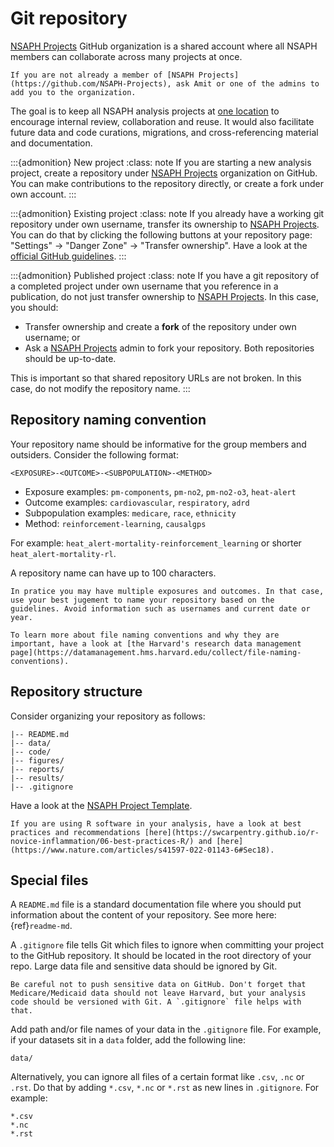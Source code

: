 # Git repository

[NSAPH Projects](https://github.com/NSAPH-Projects) GitHub organization is a shared account where all NSAPH members can collaborate across many projects at once. 

```{tip}
If you are not already a member of [NSAPH Projects](https://github.com/NSAPH-Projects), ask Amit or one of the admins to add you to the organization.
```

The goal is to keep all NSAPH analysis projects at [one location](https://github.com/NSAPH-Projects) to encourage internal review, collaboration and reuse. It would also facilitate future data and code curations, migrations, and cross-referencing material and documentation.

:::{admonition} New project 
:class: note 
If you are starting a new analysis project, create a repository under [NSAPH Projects](https://github.com/NSAPH-Projects) organization on GitHub. You can make contributions to the repository directly, or create a fork under own account.
:::

:::{admonition} Existing project 
:class: note 
If you already have a working git repository under own username, transfer its ownership to [NSAPH Projects](https://github.com/NSAPH-Projects). You can do that by clicking the following buttons at your repository page: "Settings" -> "Danger Zone" -> "Transfer ownership". Have a look at the [official GitHub guidelines](https://docs.github.com/en/repositories/creating-and-managing-repositories/transferring-a-repository).
:::

:::{admonition} Published project 
:class: note 
If you have a git repository of a completed project under own username that you reference in a publication, do not just transfer ownership to [NSAPH Projects](https://github.com/NSAPH-Projects). In this case, you should:

- Transfer ownership and create a **fork** of the repository under own username; or
- Ask a [NSAPH Projects](https://github.com/NSAPH-Projects) admin to fork your repository. Both repositories should be up-to-date.

This is important so that shared repository URLs are not broken. In this case, do not modify the repository name.
:::

## Repository naming convention

Your repository name should be informative for the group members and outsiders. Consider the following format:

```
<EXPOSURE>-<OUTCOME>-<SUBPOPULATION>-<METHOD>
```

- Exposure examples: `pm-components`, `pm-no2`, `pm-no2-o3`, `heat-alert`
- Outcome examples: `cardiovascular`, `respiratory`, `adrd`
- Subpopulation examples: `medicare`, `race`, `ethnicity`
- Method: `reinforcement-learning`, `causalgps` 

For example: `heat_alert-mortality-reinforcement_learning` or shorter `heat_alert-mortality-rl`.

A repository name can have up to 100 characters.

```{tip}
In pratice you may have multiple exposures and outcomes. In that case, use your best jugement to name your repository based on the guidelines. Avoid information such as usernames and current date or year.
```

```{info}
To learn more about file naming conventions and why they are important, have a look at [the Harvard's research data management page](https://datamanagement.hms.harvard.edu/collect/file-naming-conventions).
```


## Repository structure

Consider organizing your repository as follows:

```
|-- README.md
|-- data/
|-- code/
|-- figures/
|-- reports/
|-- results/
|-- .gitignore
```
Have a look at the [NSAPH Project Template](https://github.com/NSAPH/project_template).

```{tip}
If you are using R software in your analysis, have a look at best practices and recommendations [here](https://swcarpentry.github.io/r-novice-inflammation/06-best-practices-R/) and [here](https://www.nature.com/articles/s41597-022-01143-6#Sec18).
```

## Special files

A `README.md` file is a standard documentation file where you should put information about the content of your repository. See more here: {ref}`readme-md`.

A `.gitignore` file tells Git which files to ignore when committing your project to the GitHub repository. It should be located in the root directory of your repo. Large data file and sensitive data should be ignored by Git.

```{warning}
Be careful not to push sensitive data on GitHub. Don't forget that Medicare/Medicaid data should not leave Harvard, but your analysis code should be versioned with Git. A `.gitignore` file helps with that.
```

Add path and/or file names of your data in the `.gitignore` file. For example, if your datasets sit in a `data` folder, add the following line:

```
data/
```

Alternatively, you can ignore all files of a certain format like `.csv`, `.nc` or `.rst`. Do that by adding `*.csv`, `*.nc` or `*.rst` as new lines in `.gitignore`. For example:
```
*.csv 
*.nc
*.rst
```

